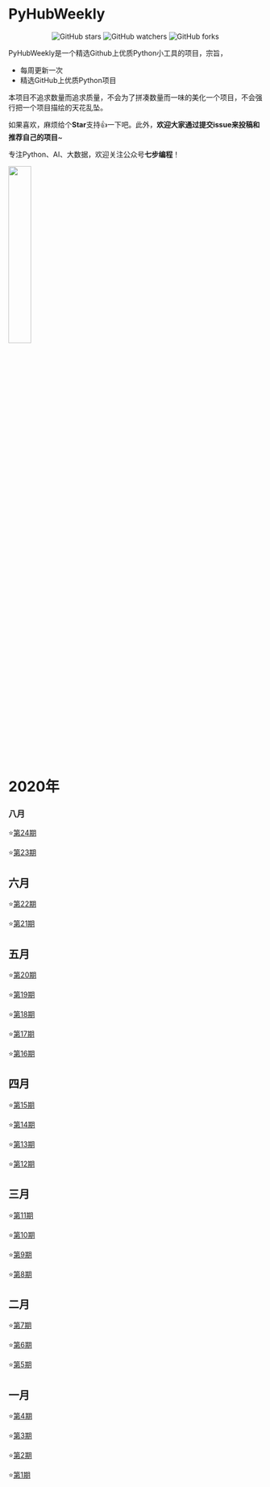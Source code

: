 <h1 align="left">PyHubWeekly</h1>
<p align="center">
    <img alt="GitHub stars" src="https://img.shields.io/github/stars/Jackpopc/PyHubWeekly?style=social">
    <img alt="GitHub watchers" src="https://img.shields.io/github/watchers/Jackpopc/PyHubWeekly?style=social">
    <img alt="GitHub forks" src="https://img.shields.io/github/forks/Jackpopc/PyHubWeekly?style=social">
</p>

PyHubWeekly是一个精选Github上优质Python小工具的项目，宗旨，

- 每周更新一次
- 精选GitHub上优质Python项目

本项目不追求数量而追求质量，不会为了拼凑数量而一味的美化一个项目，不会强行把一个项目描绘的天花乱坠。

如果喜欢，麻烦给个**Star**支持:thumbsup:一下吧。此外，**欢迎大家通过提交issue来投稿和推荐自己的项目**~

专注Python、AI、大数据，欢迎关注公众号**七步编程**！

<img src="https://gitee.com/sharetech_lee/blogimg/raw/master/imgs/image-20200821231810602.png" width="30%" height="30%">

# 2020年

### 八月

⭐️[第24期](./docs/24-pyhubweekly.md)

⭐️[第23期](./docs/23-pyhubweekly.md)

## 六月

⭐️[第22期](./docs/22-pyhubweekly.md)

⭐️[第21期](./docs/21-pyhubweekly.md)

## 五月

⭐️[第20期](./docs/20-pyhubweekly.md)

⭐️[第19期](./docs/19-pyhubweekly.md)

⭐️[第18期](./docs/18-pyhubweekly.md)

⭐️[第17期](./docs/17-pyhubweekly.md)

⭐️[第16期](./docs/16-pyhubweekly.md)

## 四月

⭐️[第15期](./docs/15-pyhubweekly.md)

⭐️[第14期](./docs/14-pyhubweekly.md)

⭐️[第13期](./docs/13-pyhubweekly.md)

⭐️[第12期](./docs/12-pyhubweekly.md)

## 三月

⭐️[第11期](./docs/11-pyhubweekly.md)

⭐️[第10期](./docs/10-pyhubweekly.md)

⭐️[第9期](./docs/9-pyhubweekly.md)

⭐️[第8期](./docs/8-pyhubweekly.md)

## 二月

⭐️[第7期](./docs/7-pyhubweekly.md)

⭐️[第6期](./docs/6-pyhubweekly.md)

⭐️[第5期](./docs/5-pyhubweekly.md)

##  一月

⭐️[第4期](./docs/4-pyhubweekly.md)

⭐️[第3期](./docs/3-pyhubweekly.md)

⭐️[第2期](./docs/2-pyhubweekly.md)

⭐️[第1期](./docs/1-pyhubweekly.md)